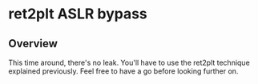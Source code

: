 # ret2plt ASLR bypass

## Overview

This time around, there's no leak. You'll have to use the ret2plt technique explained previously. Feel free to have a go before looking further on.



